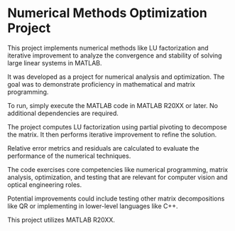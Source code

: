 # Numerical Methods Optimization Project

This project implements numerical methods like LU factorization and iterative improvement to analyze the convergence and stability of solving large linear systems in MATLAB.

It was developed as a project for numerical analysis and optimization. The goal was to demonstrate proficiency in mathematical and matrix programming.

To run, simply execute the MATLAB code in MATLAB R20XX or later. No additional dependencies are required.

The project computes LU factorization using partial pivoting to decompose the matrix. It then performs iterative improvement to refine the solution.

Relative error metrics and residuals are calculated to evaluate the performance of the numerical techniques.

The code exercises core competencies like numerical programming, matrix analysis, optimization, and testing that are relevant for computer vision and optical engineering roles.

Potential improvements could include testing other matrix decompositions like QR or implementing in lower-level languages like C++.

This project utilizes MATLAB R20XX.
